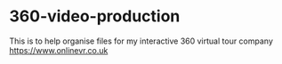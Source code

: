 # 360-video-production
This is to help organise files for my interactive 360 virtual tour company https://www.onlinevr.co.uk
